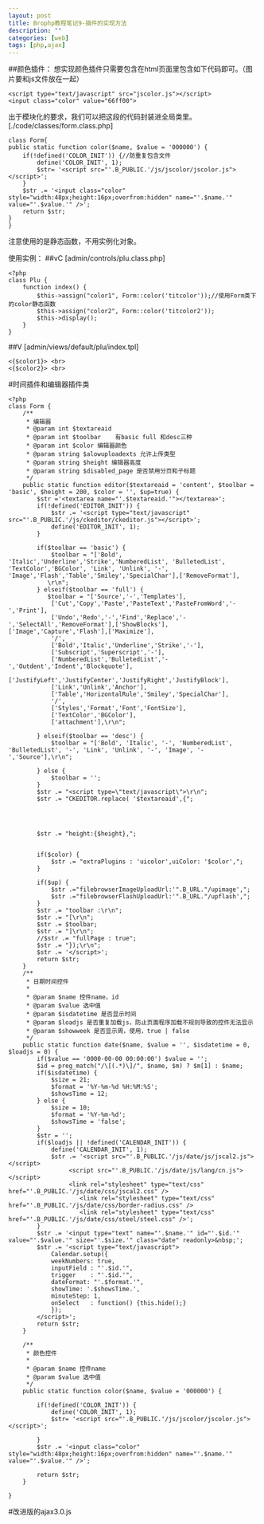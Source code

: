 ```yaml
---
layout: post
title: Brophp教程笔记9-插件的实现方法
description: ""
categories: [web]
tags: [php,ajax]
---
```

##颜色插件：
想实现颜色插件只需要包含在html页面里包含如下代码即可。（图片要和js文件放在一起）

    <script type="text/javascript" src="jscolor.js"></script>
	<input class="color" value="66ff00">

出于模块化的要求，我们可以把这段的代码封装进全局类里。
[./code/classes/form.class.php]

    class Form{
    public static function color($name, $value = '000000') {
		if(!defined('COLOR_INIT')) {//防重复包含文件
			define('COLOR_INIT', 1);
			$str= '<script src="'.B_PUBLIC.'/js/jscolor/jscolor.js"></script>';
		}
		$str .= '<input class="color" style="width:48px;height:16px;overfrom:hidden" name="'.$name.'" value="'.$value.'" />';
		return $str;
	}
	}

注意使用的是静态函数，不用实例化对象。

使用实例：
##vC
[admin/controls/plu.class.php]

    <?php
	class Plu {
		function index() {
			$this->assign("color1", Form::color('titcolor'));//使用Form类下的color静态函数
			$this->assign("color2", Form::color('titcolor2'));
			$this->display();
		}
	}

##V
[admin/views/default/plu/index.tpl]

    <{$color1}> <br>
    <{$color2}> <br>
    
#时间插件和编辑器插件类

    <?php
    class Form {
        /**
         * 编辑器
         * @param int $textareaid
         * @param int $toolbar    有basic full 和desc三种
         * @param int $color 编辑器颜色
         * @param string $alowuploadexts 允许上传类型
         * @param string $height 编辑器高度
         * @param string $disabled_page 是否禁用分页和子标题
         */
        public static function editor($textareaid = 'content', $toolbar = 'basic', $height = 200, $color = '', $up=true) {
            $str ='<textarea name="'.$textareaid.'"></textarea>';
            if(!defined('EDITOR_INIT')) {
                $str .= '<script type="text/javascript" src="'.B_PUBLIC.'/js/ckeditor/ckeditor.js"></script>';
                define('EDITOR_INIT', 1);
            }
        
            if($toolbar == 'basic') {
                $toolbar = "['Bold', 'Italic','Underline','Strike','NumberedList', 'BulletedList', 'TextColor','BGColor', 'Link', 'Unlink', '-', 'Image','Flash','Table','Smiley','SpecialChar'],['RemoveFormat'],
               \r\n";
            } elseif($toolbar == 'full') {
               $toolbar = "['Source','-','Templates'],
                ['Cut','Copy','Paste','PasteText','PasteFromWord','-','Print'],
                ['Undo','Redo','-','Find','Replace','-','SelectAll','RemoveFormat'],['ShowBlocks'],['Image','Capture','Flash'],['Maximize'],
                '/',
                ['Bold','Italic','Underline','Strike','-'],
                ['Subscript','Superscript','-'],
                ['NumberedList','BulletedList','-','Outdent','Indent','Blockquote'],
                ['JustifyLeft','JustifyCenter','JustifyRight','JustifyBlock'],
                ['Link','Unlink','Anchor'],
                ['Table','HorizontalRule','Smiley','SpecialChar'],
                '/',
                ['Styles','Format','Font','FontSize'],
                ['TextColor','BGColor'],
                ['attachment'],\r\n";
              
            } elseif($toolbar == 'desc') {
                $toolbar = "['Bold', 'Italic', '-', 'NumberedList', 'BulletedList', '-', 'Link', 'Unlink', '-', 'Image', '-','Source'],\r\n";
            
            } else {
                $toolbar = '';
            }
            $str .= "<script type=\"text/javascript\">\r\n";
            $str .= "CKEDITOR.replace( '$textareaid',{";

        


            $str .= "height:{$height},";
        
        
            if($color) {
                $str .= "extraPlugins : 'uicolor',uiColor: '$color',";
            }
            
            if($up) {	
                $str .="filebrowserImageUploadUrl:'".B_URL."/upimage',";
                $str .="filebrowserFlashUploadUrl:'".B_URL."/upflash',";
            }
            $str .= "toolbar :\r\n";
            $str .= "[\r\n";
            $str .= $toolbar;
            $str .= "]\r\n";
            //$str .= "fullPage : true";
            $str .= "});\r\n";
            $str .= '</script>';
            return $str;
        }
        /**
         * 日期时间控件
         * 
         * @param $name 控件name，id
         * @param $value 选中值
         * @param $isdatetime 是否显示时间
         * @param $loadjs 是否重复加载js，防止页面程序加载不规则导致的控件无法显示
         * @param $showweek 是否显示周，使用，true | false
         */
        public static function date($name, $value = '', $isdatetime = 0, $loadjs = 0) {
            if($value == '0000-00-00 00:00:00') $value = '';
            $id = preg_match("/\[(.*)\]/", $name, $m) ? $m[1] : $name;
            if($isdatetime) {
                $size = 21;
                $format = '%Y-%m-%d %H:%M:%S';
                $showsTime = 12;
            } else {
                $size = 10;
                $format = '%Y-%m-%d';
                $showsTime = 'false';
            }
            $str = '';
            if($loadjs || !defined('CALENDAR_INIT')) {
                define('CALENDAR_INIT', 1);
                $str .= '<script src="'.B_PUBLIC.'/js/date/js/jscal2.js"></script>
                     <script src="'.B_PUBLIC.'/js/date/js/lang/cn.js"></script>
                     <link rel="stylesheet" type="text/css" href="'.B_PUBLIC.'/js/date/css/jscal2.css" />
                        <link rel="stylesheet" type="text/css" href="'.B_PUBLIC.'/js/date/css/border-radius.css" />
                        <link rel="stylesheet" type="text/css" href="'.B_PUBLIC.'/js/date/css/steel/steel.css" />';
            }
            $str .= '<input type="text" name="'.$name.'" id="'.$id.'" value="'.$value.'" size="'.$size.'" class="date" readonly>&nbsp;';
            $str .= '<script type="text/javascript">
                Calendar.setup({
                weekNumbers: true,
                inputField : "'.$id.'",
                trigger    : "'.$id.'",
                dateFormat: "'.$format.'",
                showTime: '.$showsTime.',
                minuteStep: 1,
                onSelect   : function() {this.hide();}
                });
            </script>';
            return $str;
        }

        /**
         * 颜色控件
         * 
         * @param $name 控件name
         * @param $value 选中值
         */
        public static function color($name, $value = '000000') {
        
            if(!defined('COLOR_INIT')) {
                define('COLOR_INIT', 1);
                $str= '<script src="'.B_PUBLIC.'/js/jscolor/jscolor.js"></script>';
                
            }
            $str .= '<input class="color" style="width:48px;height:16px;overfrom:hidden" name="'.$name.'" value="'.$value.'" />';
        
            return $str;
        }

    }

#改进版的ajax3.0.js


